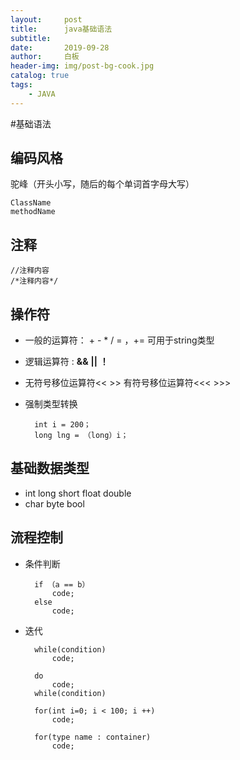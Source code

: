 ```yaml
---
layout:     post
title:      java基础语法
subtitle:
date:       2019-09-28
author:     白板
header-img: img/post-bg-cook.jpg
catalog: true
tags:
    - JAVA
---
```


#基础语法

## 编码风格

驼峰（开头小写，随后的每个单词首字母大写）

    ClassName
    methodName

## 注释

    //注释内容 
    /*注释内容*/

## 操作符

- 一般的运算符： + - * / = ，+= 可用于string类型
- 逻辑运算符 : __&&__ __||__ __！__
- 无符号移位运算符<< >> 有符号移位运算符<<< >>>
- 强制类型转换

        int i = 200；
        long lng = （long）i；

## 基础数据类型

- int long short float double
- char byte bool

## 流程控制

- 条件判断

        if （a == b）
            code;
        else
            code;

- 迭代

        while(condition)
            code;
    
        do
            code;
        while(condition)
    
        for(int i=0; i < 100; i ++)
            code;
    
        for(type name : container)
            code;